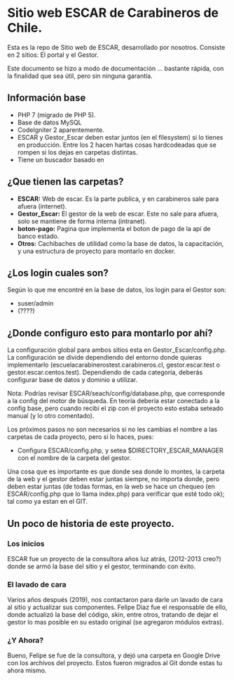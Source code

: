 # Sitio web ESCAR de Carabineros de Chile.

Esta es la repo de Sitio web de ESCAR, desarrollado por nosotros. Consiste en 2 sitios: El portal y el Gestor.

Este documento se hizo a modo de documentación ... bastante rápida, con la finalidad que sea útil, pero sin ninguna garantía.

## Información base

- PHP 7 (migrado de PHP 5).
- Base de datos MySQL
- CodeIgniter 2 aparentemente.
- ESCAR y Gestor_Escar deben estar juntos (en el filesystem) si lo tienes en producción. Entre los 2 hacen hartas cosas hardcodeadas que se rompen si los dejas en carpetas distintas. 
- Tiene un buscador basado en 

## ¿Que tienen las carpetas?

- **ESCAR:** Web de escar. Es la parte publica, y en carabineros sale para afuera (internet).
- **Gestor_Escar:** El gestor de la web de escar. Este no sale para afuera, solo se mantiene de forma interna (intranet).
- **boton-pago:** Pagina que implementa el boton de pago de la api de banco estado.
- **Otros:** Cachibaches de utilidad como la base de datos, la capacitación, y una estructura de proyecto para montarlo en docker. 

## ¿Los login cuales son?

Según lo que me encontré en la base de datos, los login para el Gestor son:

- suser/admin
- (????)

## ¿Donde configuro esto para montarlo por ahí?

La configuración global para ambos sitios esta en Gestor_Escar/config.php. La configuración se divide dependiendo del entorno donde quieras implementarlo (escuelacarabinerostest.carabineros.cl, gestor.escar.test o gestor.escar.centos.test). Dependiendo de cada categoría, deberás configurar base de datos y dominio a utilizar. 

Nota: Podrías revisar ESCAR/seach/config/database.php, que corresponde a la config del motor de búsqueda. En teoría debería estar conectado a la config base, pero cuando recibí el zip con el proyecto esto estaba seteado manual (y lo otro comentado).

Los próximos pasos no son necesarios si no les cambias el nombre a las carpetas de cada proyecto, pero si lo haces, pues:

- Configura ESCAR/config.php, y setea $DIRECTORY_ESCAR_MANAGER con el nombre de la carpeta del gestor.



Una cosa que es importante es que donde sea donde lo montes, la carpeta de la web y el gestor deben estar juntas siempre, no importa donde, pero deben estar juntas (de todas formas, en la web se hace un chequeo (en ESCAR/config.php que lo llama index.php) para verificar que esté todo ok); tal como ya estan en el GIT.

## Un poco de historia de este proyecto.

### Los inicios

ESCAR fue un proyecto de la consultora años luz atrás, (2012-2013 creo?) donde se armó la base del sitio y el gestor, terminando con éxito.

### El lavado de cara

Varios años después (2019), nos contactaron para darle un lavado de cara al sitio y actualizar sus componentes. Felipe Diaz fue el responsable de ello, donde actualizó la base del código, skin, entre otros, tratando de dejar el gestor lo mas posible en su  estado original (se agregaron módulos extras). 

### ¿Y Ahora?

Bueno, Felipe se fue de la consultora, y dejó una carpeta en Google Drive con los archivos del proyecto. Estos fueron migrados al Git donde estas tu ahora mismo. 

